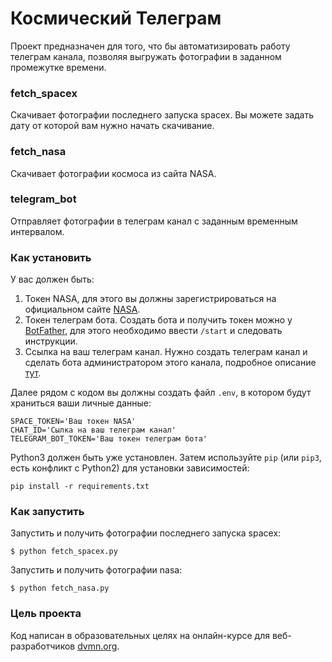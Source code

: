 # Космический Телеграм

Проект предназначен для того, что бы автоматизировать работу телеграм канала,
позволяя выгружать фотографии в заданном промежутке времени.

### fetch_spacex

Скачивает фотографии последнего запуска spacex. Вы можете задать дату от которой вам нужно
начать скачивание.

### fetch_nasa

Скачивает фотографии космоса из сайта NASA.

### telegram_bot

Отправляет фотографии в телеграм канал с заданным временным интервалом.

### Как установить

У вас должен быть:

1. Токен NASA, для этого вы должны зарегистрироваться на официальном
   сайте [NASA](https://api.nasa.gov/).
2. Токен телеграм бота. Создать бота и получить токен можно
   у [BotFather](https://telegram.me/BotFather), для этого необходимо
   ввести `/start` и следовать инструкции.
3. Ссылка на ваш телеграм канал. Нужно создать телеграм канал и сделать бота
   администратором этого канала, подробное
   описание [тут](https://smmplanner.com/blog/otlozhennyj-posting-v-telegram/).

Далее рядом с кодом вы должны создать файл `.env`, в котором будут храниться
ваши личные данные:

```
SPACE_TOKEN='Ваш токен NASA'
CHAT_ID='Сылка на ваш телеграм канал'
TELEGRAM_BOT_TOKEN='Ваш токен телеграм бота'
```

Python3 должен быть уже установлен. Затем используйте `pip` (или `pip3`, есть
конфликт с Python2) для установки зависимостей:

```
pip install -r requirements.txt
```
### Как запустить
Запустить и получить фотографии последнего запуска spacex:
```
$ python fetch_spacex.py
```
Запустить и получить фотографии nasa:
```
$ python fetch_nasa.py
```
### Цель проекта

Код написан в образовательных целях на онлайн-курсе для
веб-разработчиков [dvmn.org](https://dvmn.org/).